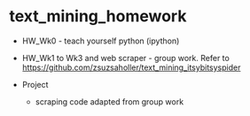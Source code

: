 # text_mining_homework

 - HW_Wk0 - teach yourself python (ipython)

 - HW_Wk1 to Wk3 and web scraper - group work. Refer to https://github.com/zsuzsaholler/text_mining_itsybitsyspider
 
 - Project
 	- scraping code adapted from group work